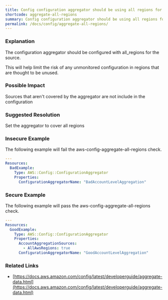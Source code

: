 ```yaml
---
title: Config configuration aggregator should be using all regions for source
shortcode: aggregate-all-regions
summary: Config configuration aggregator should be using all regions for source 
permalink: /docs/config/aggregate-all-regions/
---
```


### Explanation

The configuration aggregator should be configured with all_regions for the source. 

This will help limit the risk of any unmonitored configuration in regions that are thought to be unused.

### Possible Impact
Sources that aren't covered by the aggregator are not include in the configuration

### Suggested Resolution
Set the aggregator to cover all regions


### Insecure Example

The following example will fail the aws-config-aggregate-all-regions check.

```yaml
---
Resources:
  BadExample:
    Type: AWS::Config::ConfigurationAggregator
    Properties:
      ConfigurationAggregatorName: "BadAccountLevelAggregation"

```



### Secure Example

The following example will pass the aws-config-aggregate-all-regions check.

```yaml
---
Resources:
  GoodExample:
    Type: AWS::Config::ConfigurationAggregator
    Properties:
      AccountAggregationSources:
        - AllAwsRegions: true
      ConfigurationAggregatorName: "GoodAccountLevelAggregation"

```




### Related Links


- [https://docs.aws.amazon.com/config/latest/developerguide/aggregate-data.html](https://docs.aws.amazon.com/config/latest/developerguide/aggregate-data.html)


